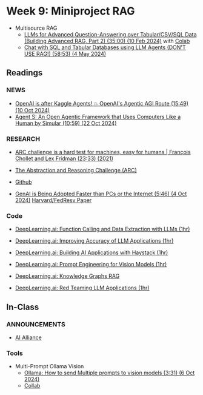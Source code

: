 




# Week 9: Miniproject RAG

* Multisource RAG
  * [LLMs for Advanced Question-Answering over Tabular/CSV/SQL Data (Building Advanced RAG, Part 2) (35:00) (10 Feb 2024)](https://www.youtube.com/watch?v=L1o1VPVfbb0&t=733s) with [Colab](https://colab.research.google.com/drive/1fRkgSn2PSlXSMgLk32beldVnLMLtI1Pc?usp=sharing)
  * [Chat with SQL and Tabular Databases using LLM Agents (DON'T USE RAG!) (58:53) (4 May 2024)](https://www.youtube.com/watch?v=ZtltjSjFPDg)

## Readings

### NEWS

* [OpenAI is after Kaggle Agents! 💥 OpenAI's Agentic AGI Route (15:49) (10 Oct 2024)](https://www.youtube.com/watch?v=Guz3bVUXR4Q)
* [Agent S: An Open Agentic Framework that Uses Computers Like a Human by Simular (10:59) (22 Oct 2024)](https://www.youtube.com/watch?v=q8SgHYV2zUk)
  
### RESEARCH

* [ARC challenge is a hard test for machines, easy for humans | François Chollet and Lex Fridman (23:33) (2021)](https://www.youtube.com/watch?v=jkBCyingDbk)
* [The Abstraction and Reasoning Challenge (ARC)](https://pgpbpadilla.github.io/chollet-arc-challenge)


* [Github](https://github.com/simular-ai/Agent-S)

* [GenAI is Being Adopted Faster than PCs or the Internet (5:46) (4 Oct 2024)](https://www.youtube.com/watch?v=elzMCT9K8BQ) [Harvard/FedResv Paper](https://research.stlouisfed.org/wp/more/2024-027#:~:text=Generative%20Artificial%20Intelligence%20(AI)%20is%20a%20potentially%20important%20new%20technology,)

### Code

* [DeepLearning.ai: Function Calling and Data Extraction with LLMs (1hr)](https://www.deeplearning.ai/short-courses/function-calling-and-data-extraction-with-llms/)
* [DeepLearning.ai: Improving Accuracy of LLM Applications (1hr)](https://www.deeplearning.ai/short-courses/improving-accuracy-of-llm-applications/)
* [DeepLearning.ai: Building AI Applications with Haystack (1hr)](https://www.deeplearning.ai/short-courses/building-ai-applications-with-haystack/)

* [DeepLearning.ai: Prompt Engineering for Vision Models (1hr)](https://www.deeplearning.ai/short-courses/prompt-engineering-for-vision-models/)

* [DeepLearning.ai: Knowledge Graphs RAG](https://www.deeplearning.ai/short-courses/knowledge-graphs-rag/)

* [DeepLearning.ai: Red Teaming LLM Applications (1hr)](https://www.deeplearning.ai/short-courses/red-teaming-llm-applications/)


## In-Class

### ANNOUNCEMENTS

* [AI Alliance](https://thealliance.ai/focusareas/skills-education)

### Tools

* Multi-Prompt Ollama Vision
  * [Ollama: How to send Multiple prompts to vision models (3:31) (6 Oct 2024)](https://www.youtube.com/watch?v=aakHDLPGUvA)
  * [Collab](https://github.com/mneedham/LearnDataWithMark/blob/main/ollama-images-multiprompt/multi-prompt.ipynb)